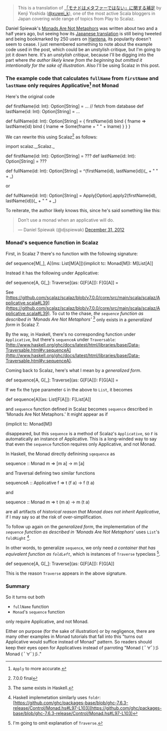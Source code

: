 > This is a translation of [「モナドはメタファーではない」に関する補足](http://d.hatena.ne.jp/xuwei/20130505/1367742286) by Kenji Yoshida ([@xuwei_k](https://twitter.com/xuwei_k)), one of the most active Scala bloggers in Japan covering wide range of topics from Play to Scalaz.

Daniel Spiewak's [Monads Are Not Metaphors](http://www.codecommit.com/blog/ruby/monads-are-not-metaphors) was written about two and a half years ago, but seeing how its [Japanese translation](http://eed3si9n.com/ja/monads-are-not-metaphors) is still being tweeted and being bookmarked by 250 users on [Hantena](http://b.hatena.ne.jp/entry/eed3si9n.com/ja/monads-are-not-metaphors), its popularity doesn't seem to cease. I just remembered something to note about the example code used in the post, which could be an unstylish critique, but I'm going to jot it down here. It's an _unstylish critique_, because I'll be digging into the part where _the author likely knew from the beginning but omitted it intentionally for the sake of illustration_. Also I'll be using Scalaz in this post.

### The example code that calculates `fullName` from `firstName` and `lastName` only requires Applicative[^1] not Monad

Here's the original code

<scala>
def firstName(id: Int): Option[String] = ...    // fetch from database
def lastName(id: Int): Option[String] = ...
 
def fullName(id: Int): Option[String] = {
  firstName(id) bind { fname =>
    lastName(id) bind { lname =>
      Some(fname + " " + lname)
    }
  }
}
</scala>

We can rewrite this using Scalaz[^2] as follows:

<scala>
import scalaz._,Scalaz._

def firstName(id: Int): Option[String] = ???
def lastName(id: Int): Option[String] = ???

def fullName(id: Int): Option[String] =
  ^(firstName(id), lastName(id))(_ + " " + _)
</scala>

or

<scala>
def fullName(id: Int): Option[String] =
  Apply[Option].apply2(firstName(id), lastName(id))(_ + " " + _)
</scala>

To reiterate, the author likely knows this, since he's said something like this:

<blockquote class="twitter-tweet"><p>Don’t use a monad when an applicative will do.</p>&mdash; Daniel Spiewak (@djspiewak) <a href="https://twitter.com/djspiewak/status/285883841162379265">December 31, 2012</a></blockquote>

### Monad's sequence function in Scalaz

First, in Scalaz 7 there's no function with the following signature:

<scala>
def sequence[M[_], A](ms: List[M[A]])(implicit tc: Monad[M]): M[List[A]]
</scala>

Instead it has the following under Applicative:

<scala>
def sequence[A, G[_]: Traverse](as: G[F[A]]): F[G[A]] =
</scala>

See [https://github.com/scalaz/scalaz/blob/v7.0.0/core/src/main/scala/scalaz/Applicative.scala#L39](https://github.com/scalaz/scalaz/blob/v7.0.0/core/src/main/scala/scalaz/Applicative.scala#L39). To cut to the chase, _the `sequence` function as described in 'Monads Are Not Metaphors'_ [^3] only exists in a _generalized form_ in Scalaz 7.

By the way, in Haskell, there's no corresponding function under `Applicative`, but there's `sequenceA` under `Traversable`: [http://www.haskell.org/ghc/docs/latest/html/libraries/base/Data-Traversable.html#v:sequenceA](http://www.haskell.org/ghc/docs/latest/html/libraries/base/Data-Traversable.html#v:sequenceA).

Coming back to Scalaz, here's what I mean by a _generalized form_.

<scala>
def sequence[A, G[_]: Traverse](as: G[F[A]]): F[G[A]] =
</scala>

If we fix the type parameter `G` in the above to `List`, it becomes

<scala>
def sequence[A](as: List[F[A]]): F[List[A]]
</scala>

and `sequence` function defined in Scalaz becomes `sequence` described in 'Monads Are Not Metaphors.' It might appear as if

<scala>
(implicit tc: Monad[M])
</scala>

disappeared, but this `sequence` is a method of Scalaz's `Applicative`, so `F` is automatically an instance of Applicative. This is a long-winded way to say that even the `sequence` function requires only Applicative, and not Monad.

In Haskell, the Monad directly definining `sqequence` as

<haskell>
sequence :: Monad m => [m a] -> m [a]
</haskell>

and Traversal defining two similar functions

<haskell>
sequenceA :: Applicative f => t (f a) -> f (t a)
</haskell>

and 

<haskell>
sequence :: Monad m => t (m a) -> m (t a)
</haskell>

are all artifacts of _historical reason that Monad does not inherit Applicative_, if I may say so at the risk of over-simplification.

To follow up again on the _generalized form_, the implementation of _the `sequence` function as described in 'Monads Are Not Metaphors'_ uses `List`'s `foldRight` [^4].

In other words, to generalize `sequence`, we only need _a container that has equivalent function as `foldLeft`_, which is instances of `Traverse` typeclass [^5].

<scala>
def sequence[A, G[_]: Traverse](as: G[F[A]]): F[G[A]]
</scala>

This is the reason `Traverse` appears in the above signature.

### Summary

So it turns out both

- `fullName` function
- `Monad`'s `sequence` function

only require Applicative, and not Monad.

Either on purpose (for the sake of illustration) or by negligence, there are many other examples in Monad tutorials that fall into this "turns out Applicative would suffice instead of Monad" pattern. So readers should keep their eyes open for Applicatives instead of parroting "Monad ( ﾟ∀ﾟ)彡 Monad ( ﾟ∀ﾟ)彡."

  [^1]: `Apply` to more accurate.

  [^2]: 7.0.0 final

  [^3]: The same exists in Haskell.

  [^4]: Haskell implemetation similarly uses `foldr`: [https://github.com/ghc/packages-base/blob/ghc-7.6.3-release/Control/Monad.hs#L97-L103](https://github.com/ghc/packages-base/blob/ghc-7.6.3-release/Control/Monad.hs#L97-L103)

  [^5]: I'm going to omit explanation of `Traverse`.

<script async src="//platform.twitter.com/widgets.js" charset="utf-8"></script>
